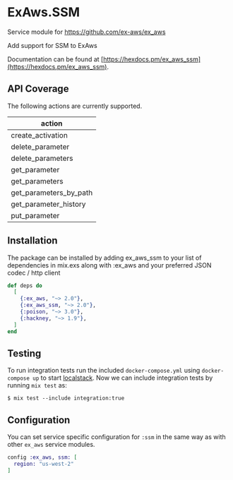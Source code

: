 # ExAws.SSM

Service module for https://github.com/ex-aws/ex_aws

Add support for SSM to ExAws

Documentation can be found at [https://hexdocs.pm/ex_aws_ssm](https://hexdocs.pm/ex_aws_ssm).

## API Coverage

The following actions are currently supported.

| action                 |
| ---------------------- |
| create_activation      |
| delete_parameter       |
| delete_parameters      |
| get_parameter          |
| get_parameters         |
| get_parameters_by_path |
| get_parameter_history  |
| put_parameter          |

## Installation

The package can be installed by adding ex_aws_ssm to your list of dependencies in mix.exs along with :ex_aws and your preferred JSON codec / http client

```elixir
def deps do
  [
    {:ex_aws, "~> 2.0"},
    {:ex_aws_ssm, "~> 2.0"},
    {:poison, "~> 3.0"},
    {:hackney, "~> 1.9"},
  ]
end
```

## Testing
To run integration tests run the included `docker-compose.yml` using `docker-compose up` to start [localstack](https://github.com/localstack/localstack).
Now we can include integration tests by running `mix test` as:
```
$ mix test --include integration:true
```

## Configuration
You can set service specific configuration for `:ssm` in the same way as with other `ex_aws` service modules.

```elixir
config :ex_aws, ssm: [
  region: "us-west-2"
]
```

